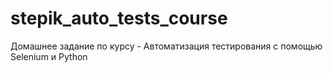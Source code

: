 # stepik_auto_tests_course
Домашнее задание по курсу - Автоматизация тестирования с помощью Selenium и Python
